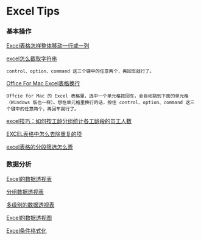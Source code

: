# Excel Tips

### 基本操作

[Excel表格怎样整体移动一行或一列](https://jingyan.baidu.com/article/59a015e3ae8f11f79588656b.html)


[excel怎么截取字符串](http://jingyan.baidu.com/article/624e7459aa90e434e8ba5a8a.html)
	
	control、option、command 这三个键中的任意两个，再回车就行了。
	
	

[Office For Mac Excel表格换行](http://iphone.tgbus.com/tutorial/use/201409/20140905155335.shtml)

	Offcie for Mac 的 Excel 表格里，选中一个单元格按回车，会自动跳到下面的单元格（Windows 版也一样）。想在单元格里换行的话，按住 control、option、command 这三个键中的任意两个，再回车就行了。
	
	
[excel技巧：如何按工龄分组统计各工龄段的员工人数](http://www.cnnsr.com.cn/jtym/swk/20140709/2014070909073498261.shtml)	


[EXCEL表格中怎么去除重复的项](http://jingyan.baidu.com/article/9989c746788b60f648ecfec0.html)



[excel表格的分段筛选怎么弄](https://zhidao.baidu.com/question/570880692.html)

###  数据分析

[Excel的数据透视表](http://www.excel-easy.com/data-analysis/pivot-tables.html)

[分组数据透视表](http://www.excel-easy.com/examples/group-pivot-table-items.html)

[多级别的数据透视表](http://www.excel-easy.com/examples/multi-level-pivot-table.html)


[Excel的数据透视图](http://www.excel-easy.com/examples/pivot-chart.html)

[Excel条件格式化](http://www.excel-easy.com/data-analysis/conditional-formatting.html)



                       
